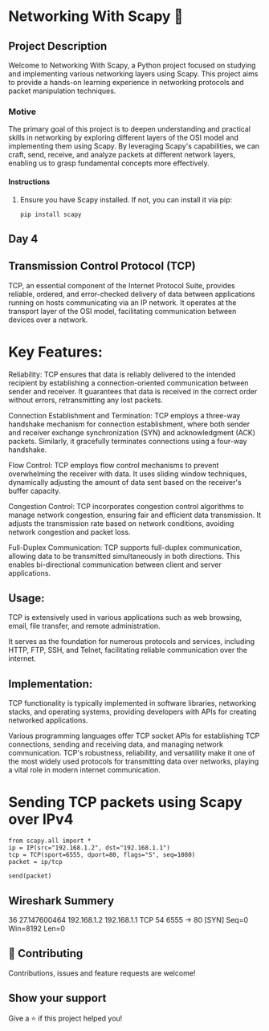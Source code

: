 # Networking With Scapy 👋


## Project Description
Welcome to Networking With Scapy, a Python project focused on studying and implementing various networking layers using Scapy. This project aims to provide a hands-on learning experience in networking protocols and packet manipulation techniques.

### Motive
The primary goal of this project is to deepen understanding and practical skills in networking by exploring different layers of the OSI model and implementing them using Scapy. By leveraging Scapy's capabilities, we can craft, send, receive, and analyze packets at different network layers, enabling us to grasp fundamental concepts more effectively.

#### Instructions
1. Ensure you have Scapy installed. If not, you can install it via pip:

    ```
    pip install scapy
    ```

## Day 4

## Transmission Control Protocol (TCP)
TCP, an essential component of the Internet Protocol Suite, provides reliable, ordered, and error-checked delivery of data between applications running on hosts communicating via an IP network. It operates at the transport layer of the OSI model, facilitating communication between devices over a network.

# Key Features:

Reliability: TCP ensures that data is reliably delivered to the intended recipient by establishing a connection-oriented communication between sender and receiver. It guarantees that data is received in the correct order without errors, retransmitting any lost packets.

Connection Establishment and Termination: TCP employs a three-way handshake mechanism for connection establishment, where both sender and receiver exchange synchronization (SYN) and acknowledgment (ACK) packets. Similarly, it gracefully terminates connections using a four-way handshake.

Flow Control: TCP employs flow control mechanisms to prevent overwhelming the receiver with data. It uses sliding window techniques, dynamically adjusting the amount of data sent based on the receiver's buffer capacity.

Congestion Control: TCP incorporates congestion control algorithms to manage network congestion, ensuring fair and efficient data transmission. It adjusts the transmission rate based on network conditions, avoiding network congestion and packet loss.

Full-Duplex Communication: TCP supports full-duplex communication, allowing data to be transmitted simultaneously in both directions. This enables bi-directional communication between client and server applications.

## Usage:

TCP is extensively used in various applications such as web browsing, email, file transfer, and remote administration.

It serves as the foundation for numerous protocols and services, including HTTP, FTP, SSH, and Telnet, facilitating reliable communication over the internet.

## Implementation:

TCP functionality is typically implemented in software libraries, networking stacks, and operating systems, providing developers with APIs for creating networked applications.

Various programming languages offer TCP socket APIs for establishing TCP connections, sending and receiving data, and managing network communication.
TCP's robustness, reliability, and versatility make it one of the most widely used protocols for transmitting data over networks, playing a vital role in modern internet communication.



# Sending TCP packets using Scapy over IPv4
```
from scapy.all import *
ip = IP(src="192.168.1.2", dst="192.168.1.1")
tcp = TCP(sport=6555, dport=80, flags="S", seq=1080)
packet = ip/tcp

send(packet)
```
## Wireshark Summery
36	27.147600464	192.168.1.2	192.168.1.1	TCP	54	6555 → 80 [SYN] Seq=0 Win=8192 Len=0


## 🤝 Contributing

Contributions, issues and feature requests are welcome!


## Show your support

Give a ⭐️ if this project helped you!
